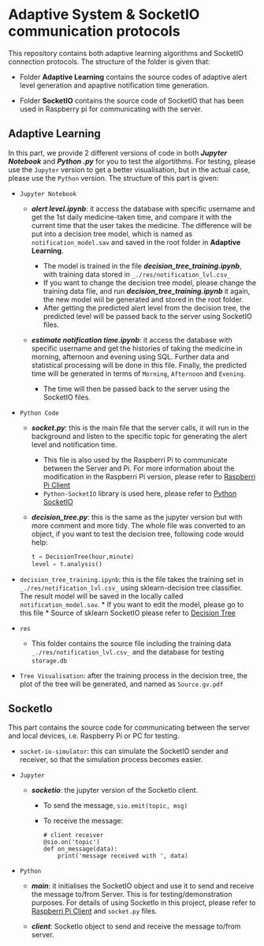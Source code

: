 # Adaptive System & SocketIO communication protocols
This repository contains both adaptive learning algorithms and SocketIO connection protocols. The structure of the folder is given that:
* Folder __Adaptive Learning__ contains the source codes of adaptive alert level generation and apaptive notification time generation.

* Folder __SocketIO__ contains the source code of SocketIO that has been used in Raspberry pi for communicating with the server.

## Adaptive Learning
In this part, we provide 2 different versions of code in both **_Jupyter Notebook_** and **_Python .py_** for you to test the algortithms. For testing, please use the `Jupyter` version to get a better visualisation, but in the actual case, please use the `Python` version. The structure of this part is given:

* `Jupyter Notebook`
    * **_alert level.ipynb_**: it access the database with specific username and get the 1st daily medicine-taken time, and compare it with the current time that the user takes the medicine. The difference will be put into a decision tree model, which is named as `notification_model.sav` and saved in the root folder in **Adaptive Learning**. 
        * The model is trained in the file **_decision_tree_training.ipynb_**, with training data stored in `_./res/notification_lvl.csv_`
        * If you want to change the decision tree model, please change the training data file, and run **_decision_tree_training.ipynb_** it again, the new model wiil be generated and stored in the root folder.
        * After getting the predicted alert level from the decision tree, the predicted level will be passed back to the server using SocketIO files.

    * **_estimate notification time.ipynb_**: it access the database with specific username and get the histories of taking the medicine in morning, afternoon and evening using SQL. Further data and statistical processing will be done in this file. Finally, the predicted time will be generated in terms of `Morning`, `Afternoon` and `Evening`.
        * The time will then be passed back to the server using the SocketIO files.

* `Python Code`
    * **_socket.py_**: this is the main file that the server calls, it will run in the background and listen to the specific topic for generating the alert level and notification time. 
        * This file is also used by the Raspberri Pi to communicate between the Server and Pi. For more information about the modification in the Raspberri Pi version, please refer to [Raspberri Pi Client](https://github.com/elisaherme/CaterPillar/blob/master/pillbox/client.py)
        * `Python-SocketIO` library is used here, please refer to [Python SocketIO](https://python-socketio.readthedocs.io/en/latest/)

    * **_decision_tree.py_**: this is the same as the jupyter version but with more comment and more tidy. The whole file was converted to an object, if you want to test the decision tree, following code would help:

        ``` python
        t = DecisionTree(hour,minute)
        level = t.analysis()
        ```
* `decision_tree_training.ipynb`: this is the file takes the training set in `_./res/notification_lvl.csv_` using sklearn-decision tree classifier. The result model will be saved in the locally called `notification_model.sav`. 
        * If you want to edit the model, please go to this file
        * Source of sklearn SocketIO please refer to [Decision Tree](https://scikit-learn.org/stable/modules/tree.html)

* `res`
    * This folder contains the source file including the training data `_./res/notification_lvl.csv_` and the database for testing `storage.db`

* `Tree Visualisation`: after the training process in the decision tree, the plot of the tree will be generated, and named as `Source.gv.pdf`

## SocketIo
This part contains the source code for communicating between the server and local devices, i.e. Raspberry Pi or PC for testing.

* `socket-io-simulator`: this can simulate the SocketIO sender and receiver, so that the simulation process becomes easier.

* `Jupyter`
    * **_socketio_**: the jupyter version of the SocketIo client.
        * To send the message, `sio.emit(topic, msg)`
        * To receive the message:

            ```
            # client receiver
            @sio.on('topic')
            def on_message(data):
                print('message received with ', data)
            ```

* `Python`
    * **_main_**: it initialises the SocketIO object and use it to send and receive the message to/from Server. This is for testing/demonstration purposes. For details of using SocketIo in this project, please refer to [Raspberri Pi Client](https://github.com/elisaherme/CaterPillar/blob/master/pillbox/client.py) and `socket.py` files.

    * **_client_**: SocketIo object to send and receive the message to/from server.
